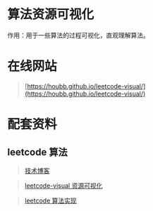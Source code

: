 # 算法资源可视化

作用：用于一些算法的过程可视化，直观理解算法。

# 在线网站

> [https://houbb.github.io/leetcode-visual/](https://houbb.github.io/leetcode-visual/)

# 配套资料

## leetcode 算法

> [技术博客](https://houbb.github.io/)

> [leetcode-visual 资源可视化](https://github.com/houbb/leetcode-visual)

> [leetcode 算法实现](https://github.com/houbb/leetcode)